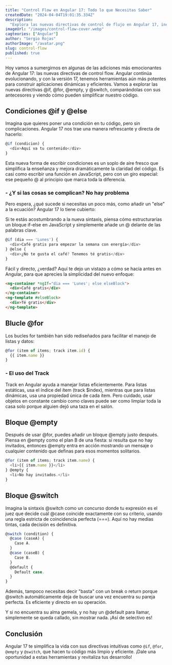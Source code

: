 ```yaml
---
title: "Control Flow en Angular 17: Todo lo que Necesitas Saber"
createdDate: "2024-04-04T19:01:35.334Z"
description:
  "Explora las nuevas directivas de control de flujo en Angular 17, incluyendo @if, @for, @empty, y @switch. Aprende cómo simplificar y optimizar tu código con ejemplos claros."
imageUrl: "/images/control-flow-cover.webp"
cagteories: ["Angular"]
author: "Sergio Rojas"
authorImage: "/avatar.png"
slug: control-flow
published: true
---
```

Hoy vamos a sumergirnos en algunas de las adiciones más emocionantes de Angular 17: las nuevas directivas de control flow. Angular continúa evolucionando, y con la versión 17, tenemos herramientas aún más potentes para construir aplicaciones dinámicas y eficientes. Vamos a explorar las nuevas directivas @if, @for, @empty, y @switch, comparándolas con sus antecesores y viendo cómo pueden simplificar nuestro código.

## Condiciones @if y @else

Imagina que quieres poner una condición en tu código, pero sin complicaciones. Angular 17 nos trae una manera refrescante y directa de hacerlo:

```javascript
@if (condicion) {
  <div>Aquí va tu contenido</div>
}
```
Esta nueva forma de escribir condiciones es un soplo de aire fresco que simplifica la enseñanza y mejora dramáticamente la claridad del código. Es casi como escribir una función en JavaScript, pero con un giro especial: ese pequeño @ al principio que marca toda la diferencia.

### - ¿Y si las cosas se complican? No hay problema

Pero espera, ¿qué sucede si necesitas un poco más, como añadir un "else" a la ecuación? Angular 17 lo tiene cubierto:

Si te estás acostumbrando a la nueva sintaxis, piensa cómo estructurarías un bloque if-else en JavaScript y simplemente añade un @ delante de las palabras clave.


```javascript
@if (dia === 'Lunes') {
  <div>Café gratis para empezar la semana con energía</div>
} @else {
  <div>¿No te gusta el café? Tenemos té gratis</div>
}
```
Fácil y directo, ¿verdad? Aquí te dejo un vistazo a cómo se hacía antes en Angular, para que aprecies la simplicidad del nuevo enfoque:

```html
<ng-container *ngIf="dia === 'Lunes'; else elseBlock">
  <div>Café gratis</div>
</ng-container>
<ng-template #elseBlock>
  <div>Té gratis</div>
</ng-template>
```

## Blucle @for

Los bucles for también han sido rediseñados para facilitar el manejo de listas y datos:

```javascript
@for (item of items; track item.id) {
  {{ item.name }}
}
```

### - El uso del Track

Track en Angular ayuda a manejar listas eficientemente. Para listas estáticas, usa el índice del ítem (track $index), mientras que para listas dinámicas, usa una propiedad única de cada ítem. Pero cuidado, usar objetos en constante cambio como claves puede ser como limpiar toda la casa solo porque alguien dejó una taza en el salón.

## Bloque @empty

Después de usar @for, puedes añadir un bloque @empty justo después. Piensa en @empty como el plan B de una fiesta: si resulta que no hay invitados, entonces @empty entra en acción mostrando un mensaje o cualquier contenido que definas para esos momentos solitarios.

```javascript
@for (item of items; track item.name) {
  <li>{{ item.name }}</li>
} @empty {
  <li>No hay invitados.</li>
}
```

## Bloque @switch

Imagina la sintaxis @switch como un concurso donde tu expresión es el juez que decide cuál @case coincide exactamente con su criterio, usando una regla estricta de coincidencia perfecta (===). Aquí no hay medias tintas, cada decisión es definitiva.

```javascript
@switch (condition) {
  @case (caseA) {
    Case A.
  }
  @case (caseB) {
    Case B.
  }
  @default {
    Default case.
  }
}
```

Además, tampoco necesitas decir "basta" con un break o return porque @switch automáticamente deja de buscar una vez encuentra su pareja perfecta. Es eficiente y directo en su operación.

Y si no encuentra su alma gemela, y no hay un @default para llamar, simplemente se queda callado, sin mostrar nada. ¡Así de selectivo es!

## Conclusión

Angular 17 te simplifica la vida con sus directivas intuitivas como `@if`, `@for`, `@empty` y `@switch`, que hacen tu código más limpio y eficiente. ¡Dale una oportunidad a estas herramientas y revitaliza tus desarrollo!